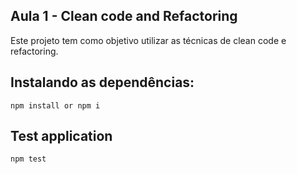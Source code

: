 ## Aula 1 - Clean code and Refactoring
Este projeto tem como objetivo utilizar as técnicas de clean code e refactoring.

## Instalando as dependências:
```
npm install or npm i
```

## Test application
```
npm test
```

